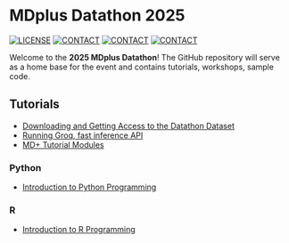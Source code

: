 # MDplus Datathon 2025

[![LICENSE](https://img.shields.io/badge/license-MIT-green.svg)](LICENSE.md)
[![CONTACT](https://img.shields.io/badge/contact-EmilyLeventhal-blue)](mailto:emily.leventhal@icahn.mssm.edu)
[![CONTACT](https://img.shields.io/badge/contact-BhavanaKunisetty-blue)](mailto:bhavana.kunisetty@bcm.edu)
[![CONTACT](https://img.shields.io/badge/contact-SahilSuresh-blue)](mailto:sahil.suresh@tufts.edu)

Welcome to the **2025 MDplus Datathon**! The GitHub repository will serve as a home base for the event and contains tutorials, workshops, sample code.

## Tutorials

- [Downloading and Getting Access to the Datathon Dataset](tutorials/MIMIC.md)
- [Running Groq, fast inference API](tutorials/groq.ipynb)
- [MD+ Tutorial Modules](https://mdplus.community/data)

### Python

- [Introduction to Python Programming](tutorials/INTRO_python.md)

### R

- [Introduction to R Programming](tutorials/INTRO_r.md)
